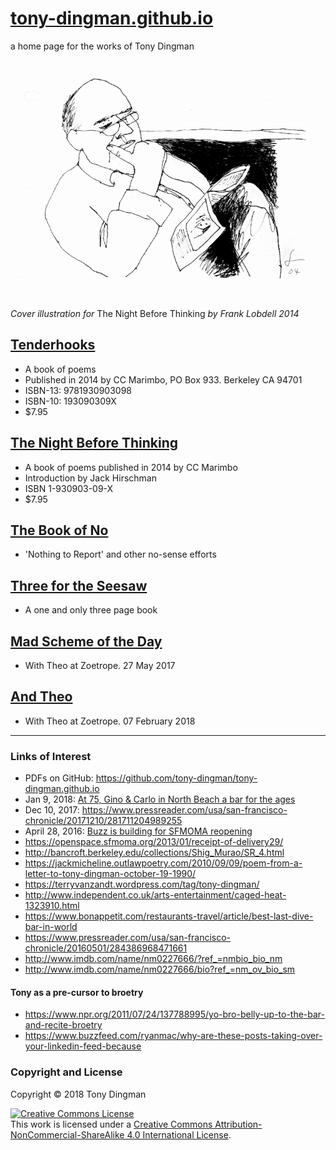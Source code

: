 # [tony-dingman.github.io]( https://tony-dingman.github.io/ )


a home page for the works of Tony Dingman

![2004-tony-dingman-by-frank-lobdell ]( 2004-tony-dingman-by-frank-lobdell.png )

_Cover illustration for_ The Night Before Thinking _by Frank Lobdell 2014_

## [Tenderhooks]( tony-dingman-2002-tenderhooks )
* A book of poems
* Published in 2014 by CC Marimbo, PO Box 933. Berkeley CA 94701
* ISBN-13: 9781930903098
* ISBN-10: 193090309X
* $7.95

## [The Night Before Thinking]( tony-ding-the-night-before-thinking.pdf )

* A book of poems published in 2014 by CC Marimbo
* Introduction by Jack Hirschman
* ISBN 1-930903-09-X
* $7.95


## [The Book of No]( tony-ding-the-book-of-no.pdf )

* 'Nothing to Report' and other no-sense efforts


## [Three for the Seesaw]( tony-ding-three-for-the-seesaw.pdf )

* A one and only three page book


## [Mad Scheme of the Day]( tony-ding-mad-scheme-of-the-day.pdf )

* With Theo at Zoetrope. 27 May 2017

## [And Theo]( tony-dingman-2018-02-07-and-theo.pdf )

* With Theo at Zoetrope. 07 February 2018


***

### Links of Interest

* PDFs on GitHub: <https://github.com/tony-dingman/tony-dingman.github.io>
* Jan 9, 2018: [At 75, Gino & Carlo in North Beach a bar for the ages]( https://www.sfchronicle.com/style/article/At-75-Gino-Carlo-in-North-Beach-a-bar-for-the-12485088.php )
* Dec 10, 2017: <https://www.pressreader.com/usa/san-francisco-chronicle/20171210/281711204989255>
* April 28, 2016: [Buzz is building for SFMOMA reopening]( http://www.sfchronicle.com/style/article/Buzz-is-building-for-SFMOMA-reopening-7382459.php )
* <https://openspace.sfmoma.org/2013/01/receipt-of-delivery29/>
* <http://bancroft.berkeley.edu/collections/Shig_Murao/SR_4.html>
* <https://jackmicheline.outlawpoetry.com/2010/09/09/poem-from-a-letter-to-tony-dingman-october-19-1990/>
* <https://terryvanzandt.wordpress.com/tag/tony-dingman/>
* <http://www.independent.co.uk/arts-entertainment/caged-heat-1323910.html>
* <https://www.bonappetit.com/restaurants-travel/article/best-last-dive-bar-in-world>
* <https://www.pressreader.com/usa/san-francisco-chronicle/20160501/284386968471661>
* <http://www.imdb.com/name/nm0227666/?ref_=nmbio_bio_nm>
* <http://www.imdb.com/name/nm0227666/bio?ref_=nm_ov_bio_sm>

#### Tony as a pre-cursor to broetry

* <https://www.npr.org/2011/07/24/137788995/yo-bro-belly-up-to-the-bar-and-recite-broetry>
* <https://www.buzzfeed.com/ryanmac/why-are-these-posts-taking-over-your-linkedin-feed-because>



### Copyright and License

Copyright &copy; 2018 Tony Dingman

<a rel="license" href="http://creativecommons.org/licenses/by-nc-sa/4.0/"><img alt="Creative Commons License" style="border-width:0" src="https://i.creativecommons.org/l/by-nc-sa/4.0/88x31.png" /></a><br />This work is licensed under a <a rel="license" href="http://creativecommons.org/licenses/by-nc-sa/4.0/">Creative Commons Attribution-NonCommercial-ShareAlike 4.0 International License</a>.
